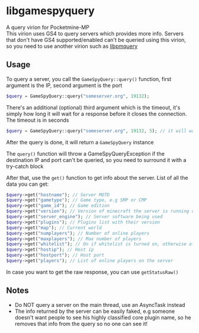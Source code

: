 # libgamespyquery
A query virion for Pocketmine-MP\
This virion uses GS4 to query servers which provides more info. Servers that don't have GS4 supported/enabled can't be queried using this virion, so you need to use another virion such as [libpmquery](https://github.com/jasonwynn10/libpmquery)
## Usage
To query a server, you call the `GameSpyQuery::query()` function, first argument is the IP, second argument is the port
```php
$query = GameSpyQuery::query("someserver.org", 19132);
```
There's an additional (optional) third argument which is the timeout, it's simply how long it will wait for a response before it closes the connection. The timeout is in seconds
```php
$query = GameSpyQuery::query("someserver.org", 19132, 5); // it will wait for 5 seconds, if there was no response it would close the connection
```
After the query is done, it will return a `GameSpyQuery` instance

The `query()` function will throw a GameSpyQueryException if the destination IP and port can't be queried, so you need to surround it with a try-catch block

After that, use the `get()` function to get info about the server. List of all the data you can get:
```php
$query->get("hostname"); // Server MOTD
$query->get("gametype"); // Game type, e.g SMP or CMP
$query->get("game_id"); // Game edition
$query->get("version"); // Version of minecraft the server is running on
$query->get("server_engine"); // Server software being used
$query->get("plugins"); // Plugins list with their version
$query->get("map"); // Current world
$query->get("numplayers"); // Number of online players
$query->get("maxplayers"); // Max number of players
$query->get("whitelist"); // On if whitelist is turned on, otherwise off
$query->get("hostip"); // Host ip
$query->get("hostport"); // Host port
$query->get("players"); // List of online players on the server
```
In case you want to get the raw response, you can use `getStatusRaw()`

## Notes
- Do NOT query a server on the main thread, use an AsyncTask instead
- The info returned by the server can be easily faked, e.g someone doesn't want people to see his highly classified core plugin name, so he removes that info from the query so no one can see it!
